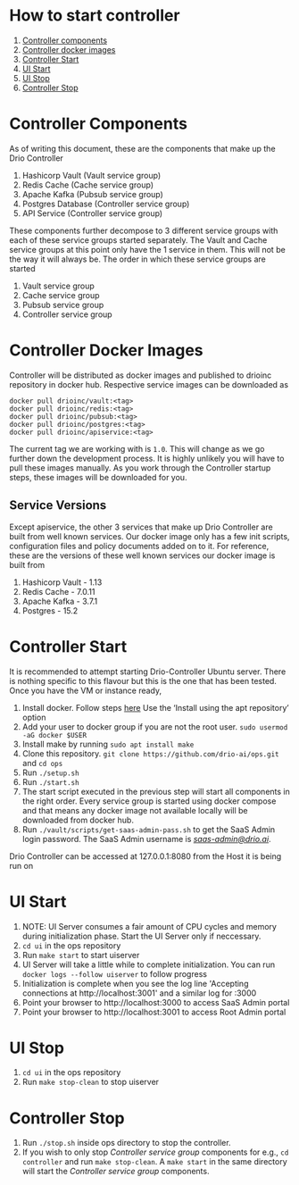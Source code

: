 # How to start controller
1. [Controller components](#controller-components)
1. [Controller docker images](#controller-docker-images)
1. [Controller Start](#controller-start)
1. [UI Start](#ui-start)
1. [UI Stop](#ui-stop)
1. [Controller Stop](#controller-stop)

# Controller Components
As of writing this document, these are the components that make up the Drio Controller
1. Hashicorp Vault (Vault service group)
1. Redis Cache (Cache service group)
1. Apache Kafka (Pubsub service group)
1. Postgres Database (Controller service group)
1. API Service (Controller service group)

These components further decompose to 3 different service groups with each of these service groups started separately. The Vault and Cache service groups at this point only have the 1 service in them. This will not be the way it will always be. The order in which these service groups are started
1. Vault service group
1. Cache service group
1. Pubsub service group
1. Controller service group

# Controller Docker Images
Controller will be distributed as docker images and published to drioinc repository in docker hub. Respective service images can be downloaded as
```
docker pull drioinc/vault:<tag>
docker pull drioinc/redis:<tag>
docker pull drioinc/pubsub:<tag>
docker pull drioinc/postgres:<tag>
docker pull drioinc/apiservice:<tag>
```
The current tag we are working with is ```1.0```. This will change as we go further down the development process.
It is highly unlikely you will have to pull these images manually. As you work through the Controller startup steps, these images will be downloaded for you.
## Service Versions
Except apiservice, the other 3 services that make up Drio Controller are built from well known services. Our docker image only has a few init scripts, configuration files and policy documents added on to it. For reference, these are the versions of these well known services our docker image is built from
1. Hashicorp Vault - 1.13
1. Redis Cache - 7.0.11
1. Apache Kafka - 3.7.1
1. Postgres - 15.2

# Controller Start
It is recommended to attempt starting Drio-Controller Ubuntu server. There is nothing specific to this flavour but this is the one that has been tested. Once you have the VM or instance ready, 

1. Install docker. Follow steps [here](https://docs.docker.com/engine/install/ubuntu/) Use the ‘Install using the apt repository’ option
1. Add your user to docker group if you are not the root user. ```sudo usermod -aG docker $USER```
1. Install make by running ```sudo apt install make```
1. Clone this repository. ```git clone https://github.com/drio-ai/ops.git``` and ```cd ops```
1. Run ```./setup.sh```
1. Run ```./start.sh```
1. The start script executed in the previous step will start all components in the right order. Every service group is started using docker compose and that means any docker image not available locally will be downloaded from docker hub.
1. Run ```./vault/scripts/get-saas-admin-pass.sh``` to get the SaaS Admin login password. The SaaS Admin username is *saas-admin@drio.ai*.

Drio Controller can be accessed at 127.0.0.1:8080 from the Host it is being run on

# UI Start
1. NOTE: UI Server consumes a fair amount of CPU cycles and memory during initialization phase. Start the UI Server only if neccessary.
1. ```cd ui``` in the ops repository
1. Run ```make start``` to start uiserver
1. UI Server will take a little while to complete initialization. You can run ```docker logs --follow uiserver``` to follow progress
1. Initialization is complete when you see the log line 'Accepting connections at http://localhost:3001' and a similar log for :3000
1. Point your browser to http://localhost:3000 to access SaaS Admin portal
1. Point your browser to http://localhost:3001 to access Root Admin portal

# UI Stop
1. ```cd ui``` in the ops repository
1. Run ```make stop-clean``` to stop uiserver

# Controller Stop
1. Run ```./stop.sh``` inside ops directory to stop the controller.
1. If you wish to only stop *Controller service group* components for e.g., ```cd controller``` and run ```make stop-clean```. A ```make start``` in the same directory will start the *Controller service group* components.
